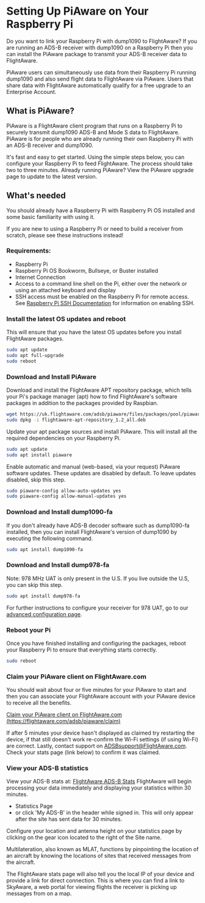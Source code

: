 # Setting Up PiAware on Your Raspberry Pi

Do you want to link your Raspberry Pi with dump1090 to FlightAware?
If you are running an ADS-B receiver with dump1090 on a Raspberry Pi then you can install the PiAware package to transmit your ADS-B receiver data to FlightAware.

PiAware users can simultaneously use data from their Raspberry Pi running dump1090 and also send flight data to FlightAware via PiAware. Users that share data with FlightAware automatically qualify for a free upgrade to an Enterprise Account.

## What is PiAware?
PiAware is a FlightAware client program that runs on a Raspberry Pi to securely transmit dump1090 ADS-B and Mode S data to FlightAware. PiAware is for people who are already running their own Raspberry Pi with an ADS-B receiver and dump1090.

It's fast and easy to get started.
Using the simple steps below, you can configure your Raspberry Pi to feed FlightAware. The process should take two to three minutes.
Already running PiAware?
View the PiAware upgrade page to update to the latest version.

## What's needed
You should already have a Raspberry Pi with Raspberry Pi OS installed and some basic familiarity with using it.

If you are new to using a Raspberry Pi or need to build a receiver from scratch, please see these instructions instead!

### Requirements:
- Raspberry Pi
- Raspberry Pi OS Bookworm, Bullseye, or Buster installed
- Internet Connection
- Access to a command line shell on the Pi, either over the network or using an attached keyboard and display
- SSH access must be enabled on the Raspberry Pi for remote access. See [Raspberry Pi SSH Documentation](https://www.raspberrypi.org/documentation/remote-access/ssh/) for information on enabling SSH.

### Install the latest OS updates and reboot
This will ensure that you have the latest OS updates before you install FlightAware packages.

```sh
sudo apt update
sudo apt full-upgrade
sudo reboot
```

### Download and Install PiAware
Download and install the FlightAware APT repository package, which tells your Pi's package manager (apt) how to find FlightAware's software packages in addition to the packages provided by Raspbian.

```sh
wget https://uk.flightaware.com/adsb/piaware/files/packages/pool/piaware/f/flightaware-apt-repository/flightaware-apt-repository_1.2_all.deb
sudo dpkg -i flightaware-apt-repository_1.2_all.deb
```

Update your apt package sources and install PiAware. This will install all the required dependencies on your Raspberry Pi.

```sh
sudo apt update
sudo apt install piaware
```

Enable automatic and manual (web-based, via your request) PiAware software updates. These updates are disabled by default. To leave updates disabled, skip this step.

```sh
sudo piaware-config allow-auto-updates yes
sudo piaware-config allow-manual-updates yes
```

### Download and Install dump1090-fa
If you don't already have ADS-B decoder software such as dump1090-fa installed, then you can install FlightAware's version of dump1090 by executing the following command.

```sh
sudo apt install dump1090-fa
```

### Download and Install dump978-fa
Note: 978 MHz UAT is only present in the U.S. If you live outside the U.S, you can skip this step.

```sh
sudo apt install dump978-fa
```

For further instructions to configure your receiver for 978 UAT, go to our [advanced configuration page](https://flightaware.com/adsb/piaware/advanced-configuration).

### Reboot your Pi
Once you have finished installing and configuring the packages, reboot your Raspberry Pi to ensure that everything starts correctly.

```sh
sudo reboot
```

### Claim your PiAware client on FlightAware.com
You should wait about four or five minutes for your PiAware to start and then you can associate your FlightAware account with your PiAware device to receive all the benefits.

[Claim your PiAware client on FlightAware.com (https://flightaware.com/adsb/piaware/claim)](https://flightaware.com/adsb/piaware/claim)

If after 5 minutes your device hasn't displayed as claimed try restarting the device, if that still doesn't work re-confirm the Wi-Fi settings (if using Wi-Fi) are correct. Lastly, contact support on ADSBsupport@FlightAware.com. Check your stats page (link below) to confirm it was claimed.

### View your ADS-B statistics
View your ADS-B stats at: [FlightAware ADS-B Stats](https://uk.flightaware.com/adsb/stats/USERNAME)
FlightAware will begin processing your data immediately and displaying your statistics within 30 minutes.

- Statistics Page
- or click 'My ADS-B' in the header while signed in. This will only appear after the site has sent data for 30 minutes.
  
Configure your location and antenna height on your statistics page by clicking on the gear icon located to the right of the Site name.

Multilateration, also known as MLAT, functions by pinpointing the location of an aircraft by knowing the locations of sites that received messages from the aircraft.

The FlightAware stats page will also tell you the local IP of your device and provide a link for direct connection. This is where you can find a link to SkyAware, a web portal for viewing flights the receiver is picking up messages from on a map.